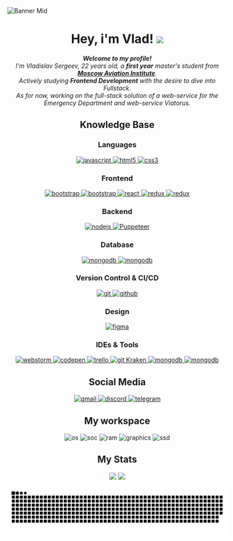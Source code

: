 ![Banner Mid](https://user-images.githubusercontent.com/84478565/230933215-71c1798d-9484-4840-88fa-7ce294132e82.jpg)

<h1 align="center">
  Hey, i'm Vlad! 
  <img src="https://media.giphy.com/media/hvRJCLFzcasrR4ia7z/giphy.gif" width="28">
</h1>

<p align="center">
  <em>
    <b>Welcome to my profile!</b><br> I'm Vladislav Sergeev, 22 years old, a <b>first year</b> master's student from <a href="https://en.mai.ru/"> <b>Moscow Aviation Institute</b></a>. <br>
    Actively studying <b>Frontend Development</b> with the desire to dive into Fullstack. <br>
    As for now, working on the full-stack solution of a web-service for the Emergency Department and web-service Viatorus.
  </em> 
  <br>
</p>

<div align="center">
<h2>Knowledge Base</h2>

<h3 align="center">Languages</h3>
<p align="center">
  <a href="https://developer.mozilla.org/en-US/docs/Web/JavaScript" target="_blank"> 
    <img src="https://img.shields.io/badge/Javascript-F7DF1E.svg?style=for-the-badge&logo=javascript&logoColor=black"
      alt="javascript"/> 
  </a>
  <a href="https://www.w3.org/html/" target="_blank"> 
    <img src="https://img.shields.io/badge/html-E34F26.svg?style=for-the-badge&logo=html5&logoColor=white"
      alt="html5"/> 
  </a>
  <a href="https://www.w3schools.com/css/" target="_blank">
    <img src="https://img.shields.io/badge/css-1572B6.svg?style=for-the-badge&logo=css3&logoColor=white"
      alt="css3"/>
  </a>
</p>
  
<h3 align="center">Frontend</h3>
<p align="center">
  <a href="https://getbootstrap.com" target="_blank">
    <img src="https://img.shields.io/badge/bootstrap-7952B3.svg?style=for-the-badge&logo=bootstrap&logoColor=white"
      alt="bootstrap"/>
  </a>
  <a href="https://tailwindcss.com/" target="_blank">
    <img src="https://img.shields.io/badge/tailwind-5CA4FF.svg?style=for-the-badge&logo=tailwind&logoColor=white"
      alt="bootstrap"/>
  </a>
  <a href="https://reactjs.org/" target="_blank"> 
    <img src="https://img.shields.io/badge/react.js-61DAFB.svg?style=for-the-badge&logo=react&logoColor=black"
      alt="react"/> 
  </a>
  <a href="https://redux.js.org" target="_blank"> 
    <img src="https://img.shields.io/badge/redux-764ABC.svg?style=for-the-badge&logo=redux&logoColor=white"
      alt="redux"/> 
  </a>
  <a href="https://axios-http.com/ru/" target="_blank"> 
    <img src="https://img.shields.io/badge/axios-764ABC.svg?style=for-the-badge&logo=axios&logoColor=white"
      alt="redux"/> 
  </a>
</p>
  
<h3 align="center">Backend</h3>
<p align="center">
  <a href="https://nodejs.org" target="_blank"> 
    <img src="https://img.shields.io/badge/node.js-339933.svg?style=for-the-badge&logo=nodedotjs&logoColor=white"
      alt="nodejs"/> 
  </a>
  <a href="https://pptr.dev/" target="_blank">
    <img src="https://img.shields.io/badge/Puppeteer-00B780.svg?style=for-the-badge&logo=Puppeteer&logoColor=black" 
      alt="Puppeteer"/>
  </a>
</p>
  
<h3 align="center">Database</h3>
<p align="center">
  <a href="https://www.mongodb.com/" target="_blank"> 
    <img src="https://img.shields.io/badge/mongodb-47A248.svg?style=for-the-badge&logo=mongodb&logoColor=white"
      alt="mongodb"/> 
  </a>
  <a href="https://www.postgresql.org/" target="_blank"> 
    <img src="https://img.shields.io/badge/postgresql-5CA4FF.svg?style=for-the-badge&logo=postgresql&logoColor=black"
      alt="mongodb"/> 
  </a> 
</p>
  
<h3 align="center">Version Control & CI/CD</h3>
<p align="center">
  <a href="https://git-scm.com/" target="_blank">
    <img src="https://img.shields.io/badge/git-F05032.svg?style=for-the-badge&logo=git&logoColor=white"
      alt="git"/>
  </a>
  <a href="https://github.com/ELanza-48" target="_blank">
    <img src="https://img.shields.io/badge/github-181717.svg?style=for-the-badge&logo=github&logoColor=white"
      alt="github" />
  </a>
  <!--
  <a href="https://gitlab.com/Elanza-48" target="_blank">
    <img src="https://img.shields.io/badge/gitlab-181717.svg?style=for-the-badge&logo=gitlab&logoColor=white"
      alt="gitlab"/>
  </a>
  -->
</p>
  
<h3 align="center">Design</h3>
<p align="center">
  <a href="https://www.figma.com/" target="_blank">
    <img src="https://img.shields.io/badge/figma-CB1C58.svg?style=for-the-badge&logo=figma&logoColor=white"
      alt="figma"/>
  </a>
</p>
  
<h3 align="center">IDEs  & Tools</h3>
<p align="center"> 
  <a href="https://www.jetbrains.com/webstorm/" target="_blank">
    <img src="https://img.shields.io/badge/webstorm%20IDE-000000.svg?style=for-the-badge&logo=webstorm&logoColor=white"
      alt="webstorm" />
  </a>
  <a href="https://codepen.io/" target="_blank">
    <img src="https://img.shields.io/badge/CodePen-white?style=for-the-badge&logo=codepen&logoColor=black"
      alt="codepen">
  </a>
  <a href="https://trello.com/" target="_blank">
    <img src="https://img.shields.io/badge/-trello-1C3ACB?logo=trello&logoColor=white&style=for-the-badge"
      alt="trello"/>
  </a>
  <a href="https://www.gitkraken.com/" target="_blank">
    <img src="https://img.shields.io/badge/-gitKraken-F9EFC1?logo=gitkraken&logoColor=black&style=for-the-badge"
      alt="git Kraken"/>
  </a>
  <a href="https://www.atlassian.com/software/confluence" target="_blank"> 
    <img src="https://img.shields.io/badge/confluence-47A248.svg?style=for-the-badge&logo=confluence&logoColor=white"
      alt="mongodb"/> 
  </a> 
  <a href="https://www.atlassian.com/ru/software/jira" target="_blank"> 
    <img src="https://img.shields.io/badge/jira-0071FF.svg?style=for-the-badge&logo=jira&logoColor=white"
      alt="mongodb"/> 
  </a> 
</p>
  
<div align="center">
<h2>Social Media</h2>

<p align="center">
  <a href="mailto:Tionlierite@gmail.com" target="_blank">
    <img src="https://img.shields.io/badge/Gmail-D14836.svg?style=for-the-badge&logo=Gmail&logoColor=white"
      alt="gmail"/>
  </a>
  <a href="https://discordapp.com/users/213590901249933312" target="_blank">
    <img src="https://img.shields.io/badge/discord-1C95CB.svg?style=for-the-badge&logo=discord&logoColor=white"
      alt="discord"/>
  </a>
  <a href="https://t.me/Tionlierite" target="_blank">
    <img src="https://img.shields.io/badge/Telegram-26A5E4.svg?style=for-the-badge&logo=telegram&logoColor=white"
      alt="telegram"/>
  </a>
</p>
  
<div align="center">
<h2>My workspace</h2>

<p align='center'>
  <img alt="os" src="https://img.shields.io/badge/Windows-Huawei_Matebook_D16-0078D6?style=for-the-badge&logo=windows&logoColor=white" />
  <img alt="soc" src="https://img.shields.io/badge/Intel-Core_i7_12Gen-0071C5?style=for-the-badge&logo=intel&logoColor=white" />
  <img alt="ram" src="https://img.shields.io/badge/RAM-16GB-%230071C5.svg?&style=for-the-badge&logoColor=white" />
  <img alt="graphics" src="https://img.shields.io/badge/Intel-Iris_Xe_Graphics_G7_96EUs-0071C5?style=for-the-badge&logo=intel&logoColor=white" />
  <img alt="ssd" src="https://img.shields.io/badge/512%20GB%20SSD-grey?style=for-the-badge" />
</p>
  
<div align="center">
<h2>My Stats</h2>
  
<p align='center'>
  <img src="https://github-readme-streak-stats.herokuapp.com?user=Tionlierite&theme=react&hide_border=true&border_radius=0&date_format=j%20M%5B%20Y%5D&dates=848484&stroke=848484&currStreakNum=FFFFFF&sideNums=FFFFFF&ring=57C3D8&fire=EB5454" allign="left">
  <img src="https://github-readme-stats-sigma-teal.vercel.app/api?username=Tionlierite&show_icons=true&theme=react&hide_border=true">
</p>
  
![Snake animation](https://github.com/Tionlierite/Tionlierite/blob/output/github-contribution-grid-snake-sissa.svg?color_snake=#4BA9BB.svg)
